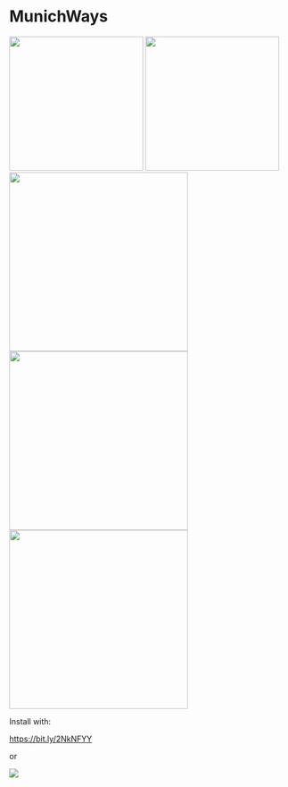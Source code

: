 # MunichWays

<img src="./blob/master/screens/1.JPEG" width=240 /> <img src="./blob/master/screens/4.JPG" width=240 /> <img src="https://github.com/AppWerft/MunichWays/blob/master/screens/5.JPG" width=320 />  <img src="https://github.com/AppWerft/MunichWays/blob/master/screens/6.JPG" width=320 /> <img src="https://github.com/AppWerft/MunichWays/blob/master/screens/8.JPG" width=320 />

Install with: 

https://bit.ly/2NkNFYY

or

![](https://api.qrserver.com/v1/create-qr-code/?data=https%3A%2F%2Fbit.ly%2F2NkNFYY&size=220x220&margin=0)